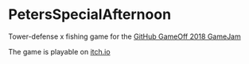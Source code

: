 # PetersSpecialAfternoon
Tower-defense x fishing game for the [GitHub GameOff 2018 GameJam](https://itch.io/jam/game-off-2018)

The game is playable on [itch.io](https://zank.itch.io/peters-special-afternoon)

